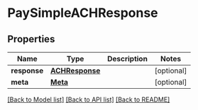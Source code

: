 # PaySimpleACHResponse

## Properties
Name | Type | Description | Notes
------------ | ------------- | ------------- | -------------
**response** | [**ACHResponse**](ACHResponse.md) |  | [optional] 
**meta** | [**Meta**](Meta.md) |  | [optional] 

[[Back to Model list]](../README.md#documentation-for-models) [[Back to API list]](../README.md#documentation-for-api-endpoints) [[Back to README]](../README.md)


